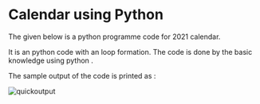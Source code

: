 # Calendar using Python
The given below is a python programme code for 2021 calendar.

It is an python code with an loop formation.
The code is done by the basic knowledge using python .


The sample output of the code is printed as : 



![quickoutput](https://user-images.githubusercontent.com/82573421/120020805-db363900-c007-11eb-8293-2328aff20e81.png)

